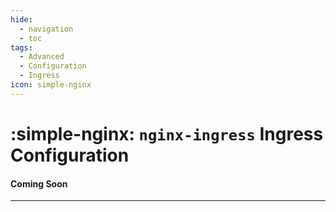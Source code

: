 ```yaml
---
hide:
  - navigation
  - toc
tags:
  - Advanced
  - Configuration
  - Ingress
icon: simple-nginx
---
```

# :simple-nginx: `nginx-ingress` Ingress Configuration


#### Coming Soon

---

